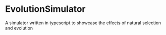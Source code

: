 # EvolutionSimulator
A simulator written in typescript to showcase the effects of natural selection and evolution
